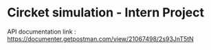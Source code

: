 # Circket simulation - Intern Project

API documentation link : https://documenter.getpostman.com/view/21067498/2s93JnT5tN
